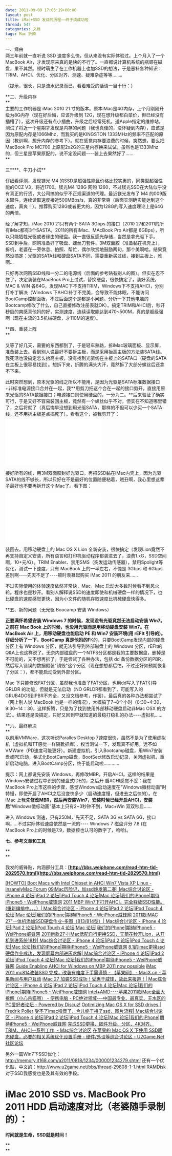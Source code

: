 ```yaml
---
date: 2011-09-09 17:03:19+00:00
layout: post
title: iMac+SSD 发烧的历程——终于烧成功啦
thread: 547
categories: 文档
tags: Mac 折腾
---
```


一、缘由   
两三年前就一直听说 SSD 速度多么快，但从来没有实际体验过。上个月入了一个MacBook Air，才发现原来真的是快的不行了。一直都说计算机系统的瓶颈在磁盘，果不其然。顿时萌生了在工作机器上也加SSD的想法，于是恶补各种知识：TRIM、AHCI、优化、分区对齐、测速、疑难杂症等等……。<!-- more -->  

  


（提示，很长，只是流水记录而已，看着难受的话请一目十行：）

**二、升级内存  
**  
主要的工作机器是 iMac 2010 21 寸的版本。原本iMac是4G内存，上个月刚刚升级为8G内存（现在好后悔，应该升级到 12G，现在想升级都白菜价，但已经没有插槽了），这次升级还有点小插曲，升级之后经常死机，送Apple指定的维修站，测试了将近一个星期才发现是内存的问题（我也真傻的，没怀疑到内存），应该是因为原配内存是1066Mhz，而我买的是KINGSTON 1333MHz的频率不匹配的原因（教训啊，想升内存的参考下）。就在感觉内存要浪费的时候，突然想，要么把 MacBook Pro MC700 上原配2x2G的三星内存换来试试，虽然也是1333Mhz的，但三星是苹果原配的，说不定没问题----装上去果然好了……  
**  
  
三****、牛刀小试**  


仔细看评测，发现镁光 M4 的SSD是超强性能且价格比较实惠的，同类型超强性能的OCZ V3，将近1700。镁光M4 128G 网购 1260，不过镁光SSD在大陆似乎没有真正的行货，大公司搞的似乎不正规渠道的代理。最近镁光发布了 M4 的009版本固件，连续读取速度接近500MBps/s，真的非常爽（后面实测确实能达到这个速度，真爽！）。推荐购买128G或者更大的，因为128G的写入速度理论上是64G的两倍。  
  
经了解才知，iMac 2010 21只有两个 SATA 3Gbps 的接口（2010 27和2011的所有iMac都有3个SASTA，2011的所有iMac、MAcBook Pro Air都是 6GBps），所以只能牺牲光驱或者缘由的硬盘。我一直很反感光存储，当然是拿光驱下手。SSD到手后，网购准备好了吸盘、螺丝刀套件、3M双面胶（准备黏在机壳上），拆机，老婆在一旁休息、拍照、帮忙，偶尔欣赏地鼓励两句，那个美啊哈。结果竟然没搞定：光驱的SATA线和硬盘SATA不同，需要重新买过线，接到主板上，难啊…  
  
只好再次网购SSD线和一分二的电源线（后面的参考贴有别人的图）。但实在忍不住了，决定装装在MacBook Pro上试试，替换硬盘，很快搞定了，装好系统，MAC & WIN 各64G，发现MAC下不支持TRIM，Windows下不支持AHCI，分别打补丁解决（Windows 下AHCI补丁不完美，会导致不能休眠，不能访问BootCamp控制面板，不过后面这个是都是小问题，分析一下其他电脑的Bootcamp修改了什么，自己直接修改注册表就OK）。搞定TRIM和AHCI后，秒开秒启的爽感真他妈的好，实测速度，连续读取能达到470~500M，真的是超级强啊（现在主流的3.5机械硬盘，才110M的速度）。  
  
  
**四、重装上阵  
**  


又等了好几天，需要的东西都到了，于是轻车熟路，拆iMac玻璃面板、显示屏，准备装上去。看到别人说最好不要拆主板，而是采用抬高主板的方法装SATA线。我死活也没搞定怎么抬高主板，没有找到光驱线在主板上的SATA口（硬盘的SATA在主板上很容易找到）。想拆下来，折腾的满头大汗，竟然拆了大部分螺丝后还拿不下来。  
  
此时突然想到，原本光驱的线之所以不能用，是因为光驱是SATA标准数据接口+非标准电源接口合并在一起，我**用剪刀把这个合在一起的接口剪开，直接用原来光驱的SATA数据接口；电源接口则使用硬盘的，一分为二。**后来验证了确实可行，于是又好不容易装回主板，竟然有一个螺丝似乎不对，但实在不知道哪里错了，之后将就了（真后悔早没想到用光驱SATA，那样的不但可以少买一个SATA线，还不用拆主板差点搞死了）。看看这个，被我剪开了：  
![](attachment.php?fid=55)  
  
  
接好所有的线，用3M双面胶封好光驱口，再把SSD黏在iMac内壳上，因为光驱SATA的线不够长，所以只好在不是最好的位置随便粘着，贼丑啊，我心里想这辈子最好也不要再拆开这个iMac了。看下图：  
  
![](attachment.php?fid=56)  
  
装回去，用移动硬盘上的 Mac OS X Lion 全新安装，很快搞定（发现Lion竟然不再支持自定义安装，所有语言和打印机驱动程序都装进去了，浪费1.xG，SSD空间啊，10+元/G）。TRIM Enabler、禁用SMS（突发运动传感器），禁用Spolight等优化，测试一下速度，只有 MacBook 上的一半左右，不愧是 3Gbps 和 6Gbps 差别啊----先天不足了----顿时羡慕起购买 iMac 2011 的朋友来……  
  
不过实际使用的体验速度依然非常快，Mac，Mac 启动大多数时候看不到风火轮。程序也是秒开。看别人解释说SSD的速度即使和机械硬盘一样的情况下，也比硬盘的速度感觉更快，因为小文件的随机存取速度比机械硬盘快得多。  
  
  
**五、新的问题（无光驱 Boocamp 安装 Windows）  
  
**正要满怀希望安装 Windows 7 的时候，发现没有光驱竟然无法启动安装 Win7。之前在 Mac Book 上的时候，也没用光驱而是用移动硬盘安装 Win7。在 MacBook Air 上，用移动硬盘也能启动 PE 和 Win7 安装环境(用 rEFIt 引导的)。仔细分析了一下，BootCamp 真是他妈的F**K的，只要BootCamp发现内部的硬盘分区上有 Windows 分区，就无法引导到外部磁盘上的 Windows 分区，rEFIt的Q&A上也这样说了。无奈内部磁盘的一个NTFS分区都是我的主要数据盘，删掉是不可能的，又不想再拆了。于是尝试了各种办法，包括 dd 备份数据分区的PBR，然后写入错误的数据假装"销毁"这个分区（现在想想都后怕，不过还好如预期恢复了分区：），都不能启动受到外部分区。  
  
Mac 下只能修改FAT分区，虽然我也准备了FAT分区，也用dd写入了FAT引导 GRLDR 的功能，但就是无法启动（NO GRLDR都看到了，可能写入的GRUB4DOS到PBR不齐全，又没文档参考，作罢）。最后真的各种办法都尝试了（网上别人说 MacBook 也是一样的情况），大概搞了7~8个小时（0:30~4:30，9:30~14：30，这样折腾，只是为了找到使用外部移动硬盘启动非Mac OSX 的方法）。结果还是没搞定，只好又回到早就知道的最稳打稳扎的办法----虚拟机……  
  
  
**六、最终解决  
**  
以前用VMWare，这次听说Paralles Desktop 7速度很快，虽然不是为了使用虚拟机（虚拟机和TT感觉一样隔靴抓痒），权当测试一下，发现真不好用，远不如VMWare（PD速度可能更好）。新建虚拟机，引入Bootcamp磁盘，用Win7安装盘或PE启动，格式化BootCamp磁盘，BootSect修改启动记录，关闭虚拟机，重新启动电脑，进入BootCamp分区，终于能启动啦…………  
  
提示：网上都说先安装 Windows，再修改MBR，开启AHCI。这样的结果是Windows安装过程中识别的硬盘式IDE的，之后开
启ACHI感觉不妥：我在MacBook Pro上市这样的步骤，感觉Windows启动速度在"Windows徽标动画"时特慢，即使开启了AHCI之后没变快多少（启动速度慢，但进去之后快的）。在 iMac 上我**先修改MBR，然后再安装Win7，安装时候已经开启AHCI，安装后**"Windows徽标动画"基本上只有2~3秒钟不到，Mac+Win 双双秒启……  
  
进入 Windows 测速，只有250M，先天不足，SATA 3G vs SATA 6G，接口啊……不过实际体验速度依然是一流的---- Windows 7 磁盘评分 7.8 (在 MacBook Pro上的时候是7.9，数据控也认可的数字了，哈哈)。  
  


  


**七、参考文章和工具**

**  
**

我发的威锋贴，内涵部分工具：**[http://bbs.weiphone.com/read-htm-tid-2829570.html](http://bbs.weiphone.com/read-htm-tid-2829570.html)**

  


[[HOWTO] Boot Macs with Intel Chipset in AHCI Win7 Vista XP Linux - InsanelyMac Forum](http://www.insanelymac.com/forum/index.php?showtopic=126089&hl=)
[09iMac历险记，加ssd焕发第二春| Mac综合讨论区 - iPhone 4 论坛|iPad 2 论坛|iPod Touch 4 论坛|Mac 论坛|我们的iPhone|期待iPhone5 - WeiPhone威锋网](http://bbs.weiphone.com/read-htm-tid-2409328.html)
[2011 MBP Win7下打开AHCI，完全释放SSD性能。(重新编排中。。。）| Mac综合讨论区 - iPhone 4 论坛|iPad 2 论坛|iPod Touch 4 论坛|Mac 论坛|我们的iPhone|期待iPhone5 - WeiPhone威锋网](http://bbs.weiphone.com/read-htm-tid-2090369.html)
[2011款iMAC 27"一体机添加SSD硬盘作业-多图（813/814型）| Mac综合讨论区 - iPhone 4 论坛|iPad 2 论坛|iPod Touch 4 论坛|Mac 论坛|我们的iPhone|期待iPhone5 - WeiPhone威锋网](http://bbs.weiphone.com/read-htm-tid-2655854.html)
[2011新款27寸iMac低配自行更换SSD，无菊花秒开Lion，从开机到进系统18秒| Mac综合讨论区 - iPhone 4 论坛|iPad 2 论坛|iPod Touch 4 论坛|Mac 论坛|我们的iPhone|期待iPhone5 - WeiPhone威锋网](http://bbs.weiphone.com/read-htm-tid-2611347.html)
[8,1的imac更换ssd硬盘作业成功，发现屏幕内部进灰求解| Mac综合讨论区 - iPhone 4 论坛|iPad 2 论坛|iPod Touch 4 论坛|Mac 论坛|我们的iPhone|期待iPhone5 - WeiPhone威锋网](http://bbs.weiphone.com/read-htm-tid-1467667.html)
[Guide Enabling AHCI for Windows on MBP 2011 now possible](http://www.ocztechnologyforum.com/forum/showthread.php?87950-Enabling-AHCI-for-Windows-on-MBP-2011-now-possible)
[iMac 2011 mc814改装SSD 完成，改装有难度下手需谨慎 - 【苹果网】 - MacX.cn - 苹果新闻与用户互动](http://www.macx.cn/a/a89i1930905.htm)
[iMac 27 加装SSD成功！受惠于威锋，故此来报道！| Mac综合讨论区 - iPhone 4 论坛|iPad 2 论坛|iPod Touch 4 论坛|Mac 论坛|我们的iPhone|期待iPhone5 - WeiPhone威锋网](http://bbs.weiphone.com/read-htm-tid-1522225.html)
[Intel+AMD----苹果2011款iMac全面大拆解（小心杀猫哦） - 便携电脑 - PC绝对领域---中国最专业、最真实、无水区的PC爱好者论坛 - Powered by Discuz!](http://bbs.pceva.com.cn/viewthread.php?tid=18789&highlight=iMac)
[Optimizing Mac OS X for SSD drives | Fredrik Poller](http://poller.se/2010/08/optimizing-mac-os-x-for-ssd-drives/)
[受不了imac噪音了，今儿终于换了ssd，图片流程| Mac综合讨论区 - iPhone 4 论坛|iPad 2 论坛|iPod Touch 4 论坛|Mac 论坛|我们的iPhone|期待iPhone5 - WeiPhone威锋网](http://bbs.weiphone.com/read-htm-tid-1461092.html)
[完成SSD更换、固件升级、分区、4K对齐、TRIM、AHCI一系列工作, - Mac综合讨论区](http://www.91nes.cn/thread-970873-1-1.html)
[在苹果的 Mac OS X 下使用 SSD固态硬盘，必要的相关系统优化设置手册 - 硬件/外设等综合讨论区 - U2Game.Net社区论坛](http://www.u2game.net/bbs/thread-29808-1-1.html)
  

  
另外一篇Win7下SSD优化：http://memory.it168.com/a2011/0818/1234/000001234279.shtml
还有一个优化贴，中文的：http://www.u2game.net/bbs/thread-29808-1-1.html
RAMDisk对于SSD我感觉也是及其有效的手段。

  


  


# iMac 2010 SSD vs. MacBook Pro 2011 HDD 启动速度对比（老婆随手录制的）：

  
  
  
  
  


  


**时间就是生命，SSD就是时间！**

**  
**
